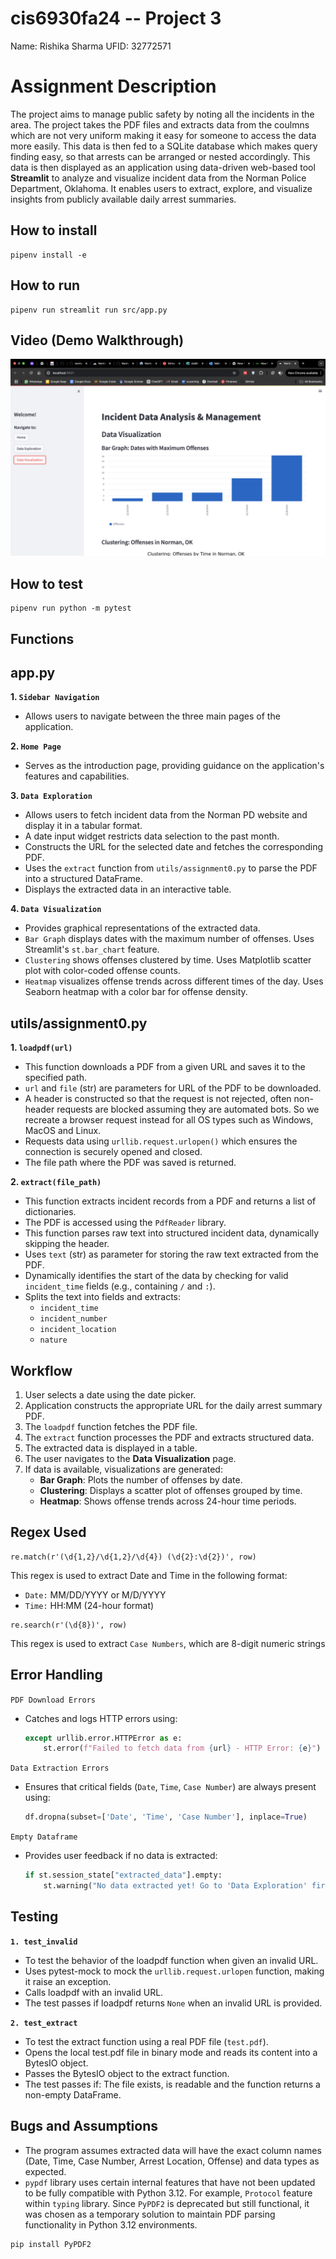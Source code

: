 # cis6930fa24 -- Project 3

Name: Rishika Sharma
UFID: 32772571

# Assignment Description 

The project aims to manage public safety by noting all the incidents in the area. The project takes the PDF files and extracts data from the coulmns which are not very uniform making it easy for someone to access the data more easily. This data is then fed to a SQLite database which makes query finding easy, so that arrests can be arranged or nested accordingly. This data is then displayed as an application using data-driven web-based tool **Streamlit** to analyze and visualize incident data from the Norman Police Department, Oklahoma. It enables users to extract, explore, and visualize insights from publicly available daily arrest summaries.

## How to install
```
pipenv install -e 
```

## How to run
```
pipenv run streamlit run src/app.py
```

## Video (Demo Walkthrough)

[![Demo Video](video/Thumbnail.png)](https://youtu.be/OMv0h6U75HI)

## How to test
```
pipenv run python -m pytest 
```

## Functions

## **app.py**

**1. `Sidebar Navigation`**
- Allows users to navigate between the three main pages of the application.

**2. `Home Page`**
- Serves as the introduction page, providing guidance on the application's features and capabilities.

**3. `Data Exploration`**
- Allows users to fetch incident data from the Norman PD website and display it in a tabular format.
- A date input widget restricts data selection to the past month.
- Constructs the URL for the selected date and fetches the corresponding PDF.
- Uses the `extract` function from `utils/assignment0.py` to parse the PDF into a structured DataFrame.
- Displays the extracted data in an interactive table.

**4. `Data Visualization`**
- Provides graphical representations of the extracted data.
- `Bar Graph` displays dates with the maximum number of offenses. Uses Streamlit's `st.bar_chart` feature.
- `Clustering` shows offenses clustered by time. Uses Matplotlib scatter plot with color-coded offense counts.
- `Heatmap` visualizes offense trends across different times of the day. Uses Seaborn heatmap with a color bar for offense density.


## **utils/assignment0.py**

**1. `loadpdf(url)`**
- This function downloads a PDF from a given URL and saves it to the specified path.
- `url` and `file` (str) are parameters for URL of the PDF to be downloaded.
- A header is constructed so that the request is not rejected, often non-header requests are blocked assuming they are automated bots. So we recreate a browser request instead for all OS types such as Windows, MacOS and Linux.
- Requests data using `urllib.request.urlopen()` which ensures the connection is securely opened and closed.
- The file path where the PDF was saved is returned.

**2. `extract(file_path)`**
- This function extracts incident records from a PDF and returns a list of dictionaries.
- The PDF is accessed using the `PdfReader` library.
- This function parses raw text into structured incident data, dynamically skipping the header.
- Uses `text` (str) as parameter for storing the raw text extracted from the PDF.
- Dynamically identifies the start of the data by checking for valid `incident_time` fields (e.g., containing `/` and `:`).
- Splits the text into fields and extracts:
  - `incident_time`
  - `incident_number`
  - `incident_location`
  - `nature`


## Workflow

1. User selects a date using the date picker.
2. Application constructs the appropriate URL for the daily arrest summary PDF.
3. The `loadpdf` function fetches the PDF file.
4. The `extract` function processes the PDF and extracts structured data.
5. The extracted data is displayed in a table.
6. The user navigates to the **Data Visualization** page.
7. If data is available, visualizations are generated:
   - **Bar Graph**: Plots the number of offenses by date.
   - **Clustering**: Displays a scatter plot of offenses grouped by time.
   - **Heatmap**: Shows offense trends across 24-hour time periods.


## Regex Used
```
re.match(r'(\d{1,2}/\d{1,2}/\d{4}) (\d{2}:\d{2})', row)
```
This regex is used to extract Date and Time in the following format:
- `Date:` MM/DD/YYYY or M/D/YYYY
- `Time:` HH:MM (24-hour format)

```
re.search(r'(\d{8})', row)
```
This regex is used to extract `Case Numbers`, which are 8-digit numeric strings

## Error Handling

`PDF Download Errors`
- Catches and logs HTTP errors using:
  ```python
  except urllib.error.HTTPError as e:
      st.error(f"Failed to fetch data from {url} - HTTP Error: {e}")
  ```

`Data Extraction Errors`
- Ensures that critical fields (`Date`, `Time`, `Case Number`) are always present using:
  ```python
  df.dropna(subset=['Date', 'Time', 'Case Number'], inplace=True)
  ```

`Empty Dataframe`
- Provides user feedback if no data is extracted:
  ```python
  if st.session_state["extracted_data"].empty:
      st.warning("No data extracted yet! Go to 'Data Exploration' first.")
  ```

## Testing
**`1. test_invalid`**
- To test the behavior of the loadpdf function when given an invalid URL.
- Uses pytest-mock to mock the `urllib.request.urlopen` function, making it raise an exception.
- Calls loadpdf with an invalid URL.
- The test passes if loadpdf returns `None` when an invalid URL is provided.

**`2. test_extract`**
- To test the extract function using a real PDF file (`test.pdf`).
- Opens the local test.pdf file in binary mode and reads its content into a BytesIO object.
- Passes the BytesIO object to the extract function.
- The test passes if: The file exists, is readable and the function returns a non-empty DataFrame.


## Bugs and Assumptions
- The program assumes extracted data will have the exact column names (Date, Time, Case Number, Arrest Location, Offense) and data types as expected.
- `pypdf` library uses certain internal features that have not been updated to be fully compatible with Python 3.12. For example, `Protocol` feature within `typing` library. Since `PyPDF2` is deprecated but still functional, it was chosen as a temporary solution to maintain PDF parsing functionality in Python 3.12 environments. 
```bash
pip install PyPDF2
